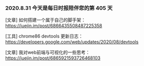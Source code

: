### 2020.8.31 今天是每日时报陪伴您的第 405 天

[文章] 如何搭建一个属于自己的脚手架：<https://juejin.im/post/6866435508487225358>

[工具] chrome86 devtools 更新日志：<https://developers.google.com/web/updates/2020/08/devtools>

[文章] 我对web前端与可视化的一些思考：<https://juejin.im/post/6865921593726468103>